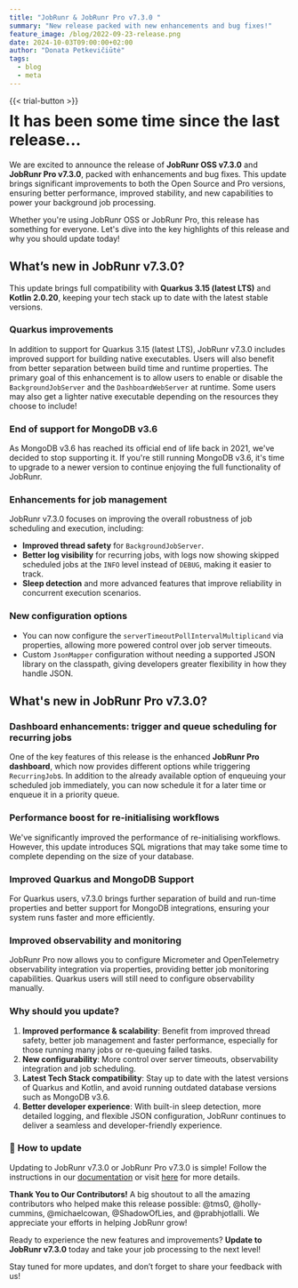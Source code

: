 ```yaml
---
title: "JobRunr & JobRunr Pro v7.3.0 "
summary: "New release packed with new enhancements and bug fixes!"
feature_image: /blog/2022-09-23-release.png
date: 2024-10-03T09:00:00+02:00
author: "Donata Petkevičiūtė"
tags:
  - blog
  - meta
---
```

{{< trial-button >}}

<div style="text-align: center;margin: -2em 0 2em;">
<small style="font-size: 70%;"><a href='https://www.freepik.com/vectors/cartoon-astronaut'></a></small>
</div>

<style type="text/css">
    .post-full-content img {display: inline-block; margin: 0 auto}
</style>

# It has been some time since the last release...

We are excited to announce the release of **JobRunr OSS v7.3.0** and **JobRunr Pro v7.3.0**, packed with  enhancements and bug fixes. This update brings significant improvements to both the Open Source and Pro versions, ensuring better performance, improved stability, and new capabilities to power your background job processing.

Whether you're using JobRunr OSS or JobRunr Pro, this release has something for everyone. Let's dive into the key highlights of this release and why you should update today!

## **What’s new in JobRunr v7.3.0?**

This update brings full compatibility with **Quarkus 3.15 (latest LTS)** and **Kotlin 2.0.20**, keeping your tech stack up to date with the latest stable versions. 

### Quarkus improvements

In addition to support for Quarkus 3.15 (latest LTS), JobRunr v7.3.0 includes improved support for building native executables. Users will also benefit from better separation between build time and runtime properties. The primary goal of this enhancement is to allow users to enable or disable the `BackgroundJobServer` and the `DashboardWebServer` at runtime. Some users may also get a lighter native executable depending on the resources they choose to include!

### **End of support for MongoDB v3.6**

As MongoDB v3.6 has reached its official end of life back in 2021, we've decided to stop supporting it. If you're still running MongoDB v3.6, it's time to upgrade to a newer version to continue enjoying the full functionality of JobRunr.

### **Enhancements for job management**

JobRunr v7.3.0 focuses on improving the overall robustness of job scheduling and execution, including:

- **Improved thread safety** for `BackgroundJobServer`.
- **Better log visibility** for recurring jobs, with logs now showing skipped scheduled jobs at the `INFO` level instead of `DEBUG`, making it easier to track.
- **Sleep detection** and more advanced features that improve reliability in concurrent execution scenarios.

### **New configuration options**

- You can now configure the `serverTimeoutPollIntervalMultiplicand` via properties, allowing more powered control over job server timeouts.
- Custom `JsonMapper` configuration without needing a supported JSON library on the classpath, giving developers greater flexibility in how they handle JSON.

## **What's new in JobRunr Pro v7.3.0?**

### **Dashboard enhancements: trigger and queue scheduling for recurring jobs**

One of the key features of this release is the enhanced **JobRunr Pro dashboard**, which now provides different options while triggering `RecurringJob`s. In addition to the already available option of enqueuing your scheduled job immediately, you can now schedule it for a later time or enqueue it in a priority queue.

### **Performance boost for re-initialising workflows**

We've significantly improved the performance of re-initialising workflows. However, this update introduces SQL migrations that may take some time to complete depending on the size of your database.

### **Improved Quarkus and MongoDB Support**

For Quarkus users, v7.3.0 brings further separation of build and run-time properties and better support for MongoDB integrations, ensuring your system runs faster and more efficiently.

### **Improved observability and monitoring**

JobRunr Pro now allows you to configure Micrometer and OpenTelemetry observability integration via properties, providing better job monitoring capabilities. Quarkus users will still need to configure observability manually.

### **Why should you update?**

1. **Improved performance & scalability**: Benefit from improved thread safety, better job management and faster performance, especially for those running many jobs or re-queuing failed tasks.
2. **New configurability**: More control over server timeouts, observability integration and job scheduling.
3. **Latest Tech Stack compatibility**: Stay up to date with the latest versions of Quarkus and Kotlin, and avoid running outdated database versions such as MongoDB v3.6.
4. **Better developer experience**: With built-in sleep detection, more detailed logging, and flexible JSON configuration, JobRunr continues to deliver a seamless and developer-friendly experience.

### 🔧 **How to update**

Updating to JobRunr v7.3.0 or JobRunr Pro v7.3.0 is simple! Follow the instructions in our [documentation](https://github.com/jobrunr/jobrunr) or visit [here](https://github.com/jobrunr/jobrunr/releases/tag/v7.3.0) for more details.

**Thank You to Our Contributors!**
A big shoutout to all the amazing contributors who helped make this release possible: @tms0, @holly-cummins, @michaelcowan, @ShadowOfLies, and @prabhjotlalli. We appreciate your efforts in helping JobRunr grow!



Ready to experience the new features and improvements? **Update to JobRunr v7.3.0** today and take your job processing to the next level!


Stay tuned for more updates, and don’t forget to share your feedback with us!

